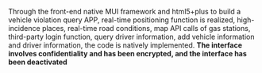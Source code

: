 Through the front-end native MUI framework and html5+plus to build a vehicle violation query APP, real-time positioning function is realized, high-incidence places, real-time road conditions, map API calls of gas stations, third-party login function, query driver information, add vehicle information and driver information, the code is natively implemented. **The interface involves confidentiality and has been encrypted, and the interface has been deactivated**
